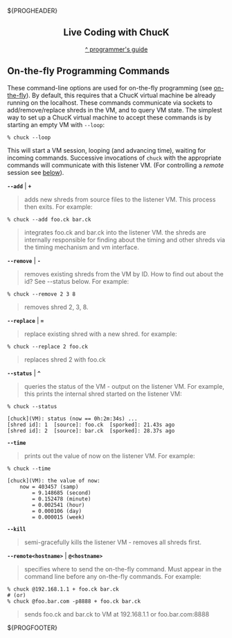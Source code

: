${PROGHEADER}

<center>

## Live Coding with ChucK

[^ programmer's guide](./index.md)

</center>

## On-the-fly Programming Commands

These command-line options are used for on-the-fly programming 
(see [on-the-fly](href="http://on-the-fly.cs.princeton.edu/)).
By default, this requires that a ChucK virtual machine be already running 
on the localhost.  These commands communicate via sockets to add/remove/replace 
shreds in the VM, and to query VM state.  The simplest way to set up a 
ChucK virtual machine to accept these commands is by starting an empty VM 
with `--loop`:

```shell
% chuck --loop
```

This will start a VM session, looping (and advancing time), waiting for incoming 
commands.  Successive invocations of `chuck` with the appropriate commands will 
communicate with this listener VM. (For controlling a _remote_ session see 
[below](#remote)).

__`--add`__ | __`+`__
> adds new shreds from source files to the listener VM.  This process then 
> exits. For example:
```shell
% chuck --add foo.ck bar.ck
```
> integrates foo.ck and bar.ck into the listener VM.  the shreds are 
> internally responsible for finding about the timing and other 
> shreds via the timing mechanism and vm interface.

__`--remove`__ | __`-`__
> removes existing shreds from the VM by ID.  How to find out 
> about the id?  See --status below.  For example:
```shell
% chuck --remove 2 3 8
```
> removes shred 2, 3, 8.

__`--replace`__ | __`=`__
> replace existing shred with a new shred.  for example:
```shell
% chuck --replace 2 foo.ck
```
> replaces shred 2 with foo.ck

__`--status`__ | __`^`__
> queries the status of the VM - output on the listener VM.  For example,
> this prints the internal shred started on the listener VM:
```shell
% chuck --status

[chuck](VM): status (now == 0h:2m:34s) ...
[shred id]: 1  [source]: foo.ck  [sporked]: 21.43s ago 
[shred id]: 2  [source]: bar.ck  [sporked]: 28.37s ago
```

__`--time`__
> prints out the value of now on the listener VM. For example:
```shell
% chuck --time

[chuck](VM): the value of now:
    now = 403457 (samp)
        = 9.148685 (second)
        = 0.152478 (minute)
        = 0.002541 (hour)
        = 0.000106 (day)
        = 0.000015 (week)
```

__`--kill`__
> semi-gracefully kills the listener VM - removes all shreds first.

<a id="remote"></a>

__`--remote<hostname>`__ | __`@<hostname>`__
> specifies where to send the on-the-fly command. Must appear in the command 
> line before any on-the-fly commands. For example:
```shell
% chuck @192.168.1.1 + foo.ck bar.ck
# (or)
% chuck @foo.bar.com -p8888 + foo.ck bar.ck
```
> sends foo.ck and bar.ck to VM at 192.168.1.1 or foo.bar.com:8888

${PROGFOOTER}
